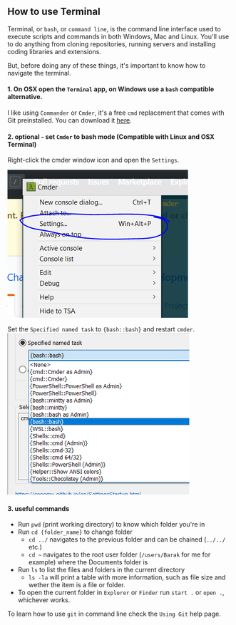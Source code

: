 
## How to use Terminal

Terminal, or `bash`, or `command line`, is the command line interface used to execute scripts and commands
in both Windows, Mac and Linux. You'll use to do anything from cloning repositories, running servers and
installing coding libraries and extensions.

But, before doing any of these things, it's important to know how to navigate the terminal.

#### 1. On OSX open the `Terminal` app, on Windows use a `bash` compatible alternative.
I like using `Commander` or `Cmder`, it's a free `cmd` replacement that comes with Git preinstalled.
You can download it [here](https://cmder.net/).

#### 2. optional - set `Cmder` to bash mode (Compatible with Linux and OSX Terminal)
Right-click the cmder window icon and open the `Settings`.

![`cmder` settings](https://github.com/BarakChamo/Mobile-Application-Development/blob/master/help/files/cmder%20-%20settings.PNG)

Set the `Specified named task` to `{bash::bash}` and restart `cmder`.
![`Set bash initialization mode`](https://github.com/BarakChamo/Mobile-Application-Development/blob/master/help/files/cmder%20-%20bash%20mode.PNG)

#### 3. useful commands
- Run `pwd` (print working directory) to know which folder you're in
- Run `cd {folder_name}` to change folder
  - `cd ../` navigates to the previous folder and can be chained (`../../` etc.)
  - `cd ~` navigates to the root user folder (`/users/Barak` for me for example) where the Documents folder is
- Run `ls` to list the files and folders in the current directory
  - `ls -la` will print a table with more information, such as file size and wether the item is a file or folder.
- To open the current folder in `Explorer` or `Finder` run `start .` or `open .`, whichever works.
  
To learn how to use `git` in command line check the `Using Git` help page.
